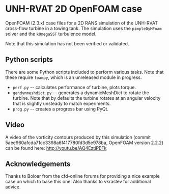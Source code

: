 UNH-RVAT 2D OpenFOAM case
=========================

OpenFOAM (2.3.x) case files for a 2D RANS simulation of the UNH-RVAT cross-flow turbine in a towing tank. The simulation uses the `pimpleDyMFoam` solver and the `kOmegaSST` turbulence model. 

Note that this simulation has not been verified or validated.

Python scripts
--------------
There are some Python scripts included to perform various tasks. Note that these require `foampy`,
which is an unreleased module in progress.

  * `perf.py` -- calculates performance of turbine, plots torque.
  * `gendynmeshdict.py` -- generates a dynamicMeshDict to rotate the turbine. Note that by defaults the turbine
                     rotates at an angular velocity that is slightly unsteady to match experiments.
  * `prog.py` -- creates a progress bar using PyQt.

Video
-----
A video of the vorticity contours produced by this simulation 
(commit 5aee960afcda71cc3398a6f417780fd3d5e978ba, OpenFOAM version 2.2.2) can be found here:
http://youtu.be/AQ4EztjPEFk

Acknowledgements
----------------
Thanks to Boloar from the cfd-online forums for providing a nice example case on which to base this one. Also thanks to vkrastev for additional advice.

